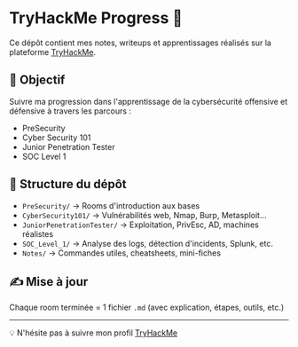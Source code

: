 # TryHackMe Progress 🚀

Ce dépôt contient mes notes, writeups et apprentissages réalisés sur la plateforme [TryHackMe](https://tryhackme.com).

## 🔎 Objectif
Suivre ma progression dans l'apprentissage de la cybersécurité offensive et défensive à travers les parcours :
- PreSecurity
- Cyber Security 101
- Junior Penetration Tester
- SOC Level 1

## 📁 Structure du dépôt
- `PreSecurity/` → Rooms d'introduction aux bases
- `CyberSecurity101/` → Vulnérabilités web, Nmap, Burp, Metasploit…
- `JuniorPenetrationTester/` → Exploitation, PrivEsc, AD, machines réalistes
- `SOC_Level_1/` → Analyse des logs, détection d'incidents, Splunk, etc.
- `Notes/` → Commandes utiles, cheatsheets, mini-fiches

## ✍️ Mise à jour
Chaque room terminée = 1 fichier `.md` (avec explication, étapes, outils, etc.)

---

💡 N'hésite pas à suivre mon profil [TryHackMe](https://tryhackme.com/p/hbouchakor9)
